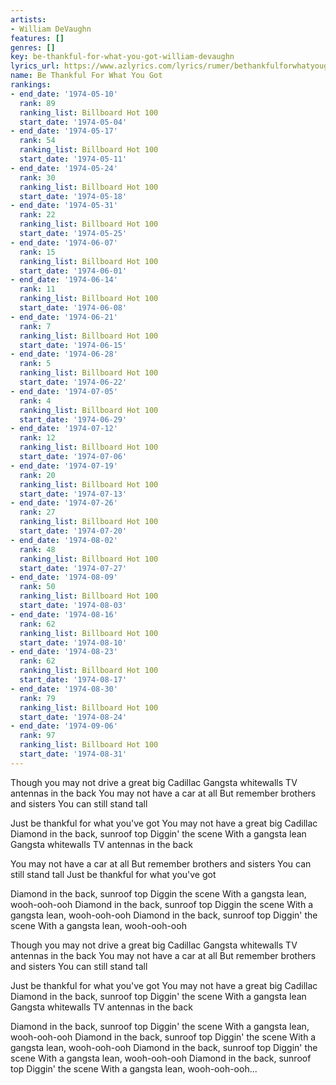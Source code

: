 ```yaml
---
artists:
- William DeVaughn
features: []
genres: []
key: be-thankful-for-what-you-got-william-devaughn
lyrics_url: https://www.azlyrics.com/lyrics/rumer/bethankfulforwhatyougot.html
name: Be Thankful For What You Got
rankings:
- end_date: '1974-05-10'
  rank: 89
  ranking_list: Billboard Hot 100
  start_date: '1974-05-04'
- end_date: '1974-05-17'
  rank: 54
  ranking_list: Billboard Hot 100
  start_date: '1974-05-11'
- end_date: '1974-05-24'
  rank: 30
  ranking_list: Billboard Hot 100
  start_date: '1974-05-18'
- end_date: '1974-05-31'
  rank: 22
  ranking_list: Billboard Hot 100
  start_date: '1974-05-25'
- end_date: '1974-06-07'
  rank: 15
  ranking_list: Billboard Hot 100
  start_date: '1974-06-01'
- end_date: '1974-06-14'
  rank: 11
  ranking_list: Billboard Hot 100
  start_date: '1974-06-08'
- end_date: '1974-06-21'
  rank: 7
  ranking_list: Billboard Hot 100
  start_date: '1974-06-15'
- end_date: '1974-06-28'
  rank: 5
  ranking_list: Billboard Hot 100
  start_date: '1974-06-22'
- end_date: '1974-07-05'
  rank: 4
  ranking_list: Billboard Hot 100
  start_date: '1974-06-29'
- end_date: '1974-07-12'
  rank: 12
  ranking_list: Billboard Hot 100
  start_date: '1974-07-06'
- end_date: '1974-07-19'
  rank: 20
  ranking_list: Billboard Hot 100
  start_date: '1974-07-13'
- end_date: '1974-07-26'
  rank: 27
  ranking_list: Billboard Hot 100
  start_date: '1974-07-20'
- end_date: '1974-08-02'
  rank: 48
  ranking_list: Billboard Hot 100
  start_date: '1974-07-27'
- end_date: '1974-08-09'
  rank: 50
  ranking_list: Billboard Hot 100
  start_date: '1974-08-03'
- end_date: '1974-08-16'
  rank: 62
  ranking_list: Billboard Hot 100
  start_date: '1974-08-10'
- end_date: '1974-08-23'
  rank: 62
  ranking_list: Billboard Hot 100
  start_date: '1974-08-17'
- end_date: '1974-08-30'
  rank: 79
  ranking_list: Billboard Hot 100
  start_date: '1974-08-24'
- end_date: '1974-09-06'
  rank: 97
  ranking_list: Billboard Hot 100
  start_date: '1974-08-31'
---
```


Though you may not drive a great big Cadillac
Gangsta whitewalls
TV antennas in the back
You may not have a car at all
But remember brothers and sisters
You can still stand tall

Just be thankful for what you've got
You may not have a great big Cadillac
Diamond in the back, sunroof top
Diggin' the scene
With a gangsta lean
Gangsta whitewalls
TV antennas in the back

You may not have a car at all
But remember brothers and sisters
You can still stand tall
Just be thankful for what you've got

Diamond in the back, sunroof top
Diggin the scene
With a gangsta lean, wooh-ooh-ooh
Diamond in the back, sunroof top
Diggin the scene
With a gangsta lean, wooh-ooh-ooh
Diamond in the back, sunroof top
Diggin' the scene
With a gangsta lean, wooh-ooh-ooh

Though you may not drive a great big Cadillac
Gangsta whitewalls
TV antennas in the back
You may not have a car at all
But remember brothers and sisters
You can still stand tall

Just be thankful for what you've got
You may not have a great big Cadillac
Diamond in the back, sunroof top
Diggin' the scene
With a gangsta lean
Gangsta whitewalls
TV antennas in the back

Diamond in the back, sunroof top
Diggin' the scene
With a gangsta lean, wooh-ooh-ooh
Diamond in the back, sunroof top
Diggin' the scene
With a gangsta lean, wooh-ooh-ooh
Diamond in the back, sunroof top
Diggin' the scene
With a gangsta lean, wooh-ooh-ooh
Diamond in the back, sunroof top
Diggin' the scene
With a gangsta lean, wooh-ooh-ooh...



